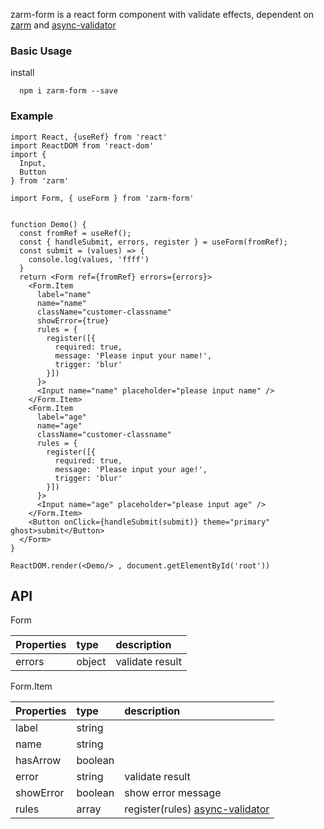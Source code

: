 
zarm-form is a react form component with validate effects, dependent on [zarm](https://github.com/ZhongAnTech/zarm) and [async-validator](https://github.com/yiminghe/async-validator) 

### Basic Usage
install 
```
  npm i zarm-form --save
```

### Example
```
import React, {useRef} from 'react'
import ReactDOM from 'react-dom'
import {
  Input,
  Button
} from 'zarm'

import Form, { useForm } from 'zarm-form'


function Demo() {
  const fromRef = useRef();
  const { handleSubmit, errors, register } = useForm(fromRef);
  const submit = (values) => {
    console.log(values, 'ffff')
  }
  return <Form ref={fromRef} errors={errors}>
    <Form.Item
      label="name"
      name="name"
      className="customer-classname"
      showError={true}
      rules = {
        register([{
          required: true,
          message: 'Please input your name!',
          trigger: 'blur'
        }])
      }>
      <Input name="name" placeholder="please input name" />
    </Form.Item>
    <Form.Item
      label="age"
      name="age"
      className="customer-classname"
      rules = {
        register([{
          required: true,
          message: 'Please input your age!',
          trigger: 'blur'
        }])
      }>
      <Input name="age" placeholder="please input age" />
    </Form.Item>
    <Button onClick={handleSubmit(submit)} theme="primary" ghost>submit</Button>
  </Form>
}

ReactDOM.render(<Demo/> , document.getElementById('root'))
```
## API

Form

| Properties | type | description |
| :--- | :--- | :--- |
| errors | object | validate result |

Form.Item

| Properties | type | description |
| :--- | :--- | :--- |
| label | string |  |
| name | string |  |
| hasArrow | boolean |  |
| error | string | validate result |
| showError | boolean | show error message |
| rules | array | register(rules) [async-validator](https://github.com/yiminghe/async-validator) |


